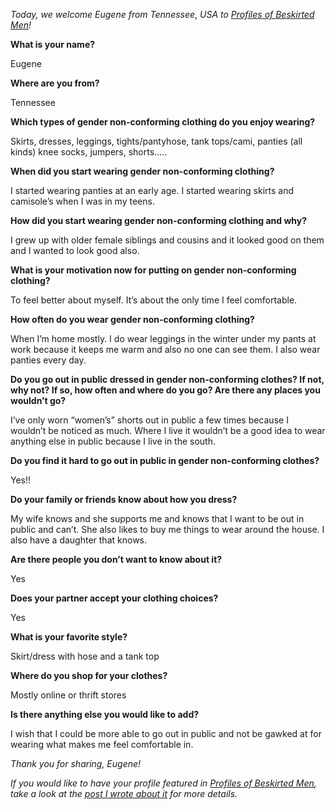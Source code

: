 *Today, we welcome Eugene from Tennessee*, *USA to [Profiles of Beskirted Men](https://www.the-beskirted-man.com/category/profiles-of-beskirted-men/)!*

**What is your name?**

Eugene

**Where are you from?**

Tennessee

**Which types of gender non-conforming clothing do you enjoy wearing?**

Skirts, dresses, leggings, tights/pantyhose, tank tops/cami, panties (all kinds) knee socks, jumpers, shorts…..

**When did you start wearing gender non-conforming clothing?**

I started wearing panties at an early age. I started wearing skirts and camisole’s when I was in my teens.

**How did you start wearing gender non-conforming clothing and why?**

I grew up with older female siblings and cousins and it looked good on them and I wanted to look good also.

**What is your motivation now for putting on gender non-conforming clothing?**

To feel better about myself. It’s about the only time I feel comfortable.

**How often do you wear gender non-conforming clothing?**

When I’m home mostly. I do wear leggings in the winter under my pants at work because it keeps me warm and also no one can see them. I also wear panties every day.

**Do you go out in public dressed in gender non-conforming clothes? If not, why not? If so, how often and where do you go? Are there any places you wouldn’t go?**

I’ve only worn “women’s” shorts out in public a few times because I wouldn’t be noticed as much. Where I live it wouldn’t be a good idea to wear anything else in public because I live in the south.

**Do you find it hard to go out in public in gender non-conforming clothes?**

Yes!!

**Do your family or friends know about how you dress?**

My wife knows and she supports me and knows that I want to be out in public and can’t. She also likes to buy me things to wear around the house. I also have a daughter that knows.

**Are there people you don’t want to know about it?**

Yes

**Does your partner accept your clothing choices?**

Yes

**What is your favorite style?**

Skirt/dress with hose and a tank top

**Where do you shop for your clothes?**

Mostly online or thrift stores

**Is there anything else you would like to add?**

I wish that I could be more able to go out in public and not be gawked at for wearing what makes me feel comfortable in.

*Thank you for sharing, Eugene!*

*If you would like to have your profile featured in [Profiles of Beskirted Men](https://www.the-beskirted-man.com/category/profiles-of-beskirted-men/), take a look at the [post I wrote about it](https://www.the-beskirted-man.com/profiles-of-beskirted-men/profiles-of-beskirted-men/) for more details.*